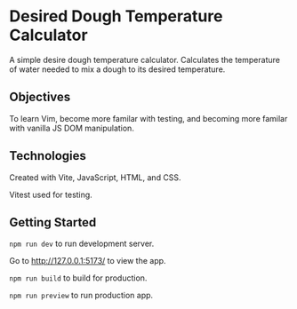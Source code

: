 # Desired Dough Temperature Calculator


A simple desire dough temperature calculator. Calculates the temperature of water needed to mix a dough to its desired temperature.

## Objectives

To learn Vim, become more familar with testing, and becoming more familar with vanilla JS DOM manipulation.

## Technologies

Created with Vite, JavaScript, HTML, and CSS.

Vitest used for testing.

## Getting Started

`npm run dev` to run development server.

Go to http://127.0.0.1:5173/ to view the app.

`npm run build` to build for production.

`npm run preview` to run production app. 
